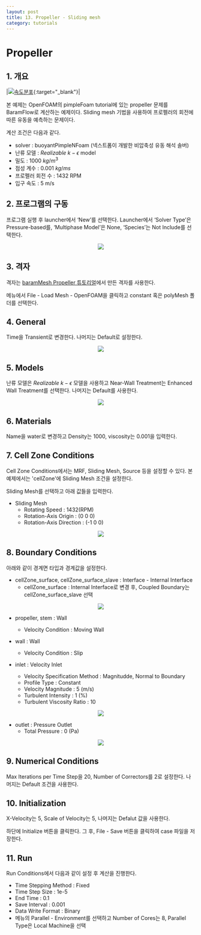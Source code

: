```yaml
---
layout: post
title: 13. Propeller - Sliding mesh
category: tutorials
---
```


# Propeller 

## 1. 개요 

|[![속도분포](https://github.com/nextfoam/baram-pages/raw/main/screenshots/propeller/intro.png)](https://github.com/nextfoam/baram-pages/raw/main/screenshots/propeller/intro.png){:target="_blank"}|

본 예제는 OpenFOAM의 pimpleFoam tutorial에 있는 propeller 문제를 BaramFlow로 계산하는 예제이다. Sliding mesh 기법을 사용하여 프로펠러의 회전에 따른 유동을 예측하는 문제이다.

계산 조건은 다음과 같다. 

+ solver : buoyantPimpleNFoam (넥스트폼이 개발한 비압축성 유동 해석 솔버)
+ 난류 모델 : $Realizable$ $k-\epsilon$ model
+ 밀도 : 1000 $kg/m^3$
+ 점성 계수 : 0.001 $kg/ms$
+ 프로펠러 회전 수 : 1432 RPM
+ 입구 속도 : 5 m/s

## 2. 프로그램의 구동

프로그램 실행 후 launcher에서 ‘New’를 선택한다. Launcher에서 ‘Solver Type’은 Pressure-based를, ‘Multiphase Model’은 None, ‘Species’는 Not Include를 선택한다.

<p align='center'>
    <img src="https://github.com/nextfoam/baram-pages/raw/main/screenshots/mixingPipe/launcher.png"><br>
</p>

## 3. 격자

격자는 [baramMesh Propeller 튜토리얼](https://baramcfd.org/mesh/2024/06/17/propellerMesh-post/)에서 만든 격자를 사용한다.

메뉴에서 File - Load Mesh - OpenFOAM을 클릭하고 constant 혹은 polyMesh 폴더를 선택한다. 

## 4. General

Time을 Transient로 변경한다. 나머지는 Default로 설정한다.

<p align='center'>
    <img src="https://github.com/nextfoam/baram-pages/raw/main/screenshots/slidingMesh/4.2.png"><br>
</p>

## 5. Models

난류 모델은 $Realizable$ $k-\epsilon$ 모델을 사용하고 Near-Wall Treatment는 Enhanced Wall Treatment를 선택한다. 나머지는 Default를 사용한다.

<p align='center'>
    <img src="https://github.com/nextfoam/baram-pages/raw/main/screenshots/propeller/tur.png"><br>
</p>

## 6. Materials

Name을 water로 변경하고 Density는 1000, viscosity는 0.001을 입력한다.

## 7. Cell Zone Conditions

Cell Zone Conditions에서는 MRF, Sliding Mesh, Source 등을 설정할 수 있다. 본 예제에서는 'cellZone'에 Sliding Mesh 조건을 설정한다.

Sliding Mesh를 선택하고 아래 값들을 입력한다.

+ Sliding Mesh
    + Rotating Speed : 1432(RPM)
    + Rotation-Axis Origin : (0 0 0)
    + Rotation-Axis Direction : (-1 0 0)

<p align='center'>
    <img src="https://github.com/nextfoam/baram-pages/raw/main/screenshots/propeller/cellZone.png"><br>
</p>

## 8. Boundary Conditions

아래와 같이 경계면 타입과 경계값을 설정한다.

+ cellZone_surface, cellZone_surface_slave : Interface - Internal Interface
    + cellZone_surface : Internal Interface로 변경 후, Coupled Boundary는 cellZone_surface_slave 선택

<p align='center'>
    <img src="https://github.com/nextfoam/baram-pages/raw/main/screenshots/propeller/interface.png"><br>
</p>

+ propeller, stem : Wall
    + Velocity Condition : Moving Wall

+ wall : Wall
    + Velocity Condition : Slip

+ inlet : Velocity Inlet
    + Velocity Specification Method : Magnitudde, Normal to Boundary
    + Profile Type : Constant
    + Velocity Magnitude : 5 (m/s)
    + Turbulent Intensity : 1 (%)
    + Turbulent Viscosity Ratio : 10

<p align='center'>
    <img src="https://github.com/nextfoam/baram-pages/raw/main/screenshots/propeller/inlet.png"><br>
</p>

+ outlet : Pressure Outlet
    + Total Pressure : 0 (Pa)

<p align='center'>
    <img src="https://github.com/nextfoam/baram-pages/raw/main/screenshots/propeller/outlet.png"><br>
</p>

## 9. Numerical Conditions

Max Iterations per Time Step을 20, Number of Correctors를 2로 설정한다. 나머지는 Default 조건을 사용한다.

## 10. Initialization

X-Velocity는 5, Scale of Velocity는 5, 나머지는 Defalut 값을 사용한다.

하단에 Initialize 버튼을 클릭한다. 그 후, File - Save 버튼을 클릭하여 case 파일을 저장한다. 

## 11. Run

Run Conditions에서 다음과 같이 설정 후 계산을 진행한다.

+ Time Stepping Method : Fixed
+ Time Step Size : 1e-5
+ End Time : 0.1
+ Save Interval : 0.001
+ Data Write Format : Binary
+ 메뉴의 Parallel - Environment를 선택하고 Number of Cores는 8, Parallel Type은 Local Machine을 선택


